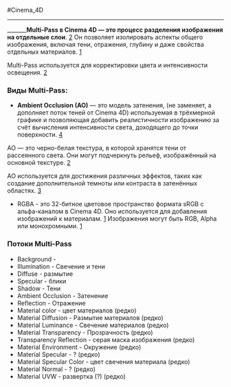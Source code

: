 #Cinema_4D 
_______
_______**Multi-Pass в Cinema 4D — это процесс разделения изображения на отдельные слои**. [2](https://www.jigsawcad.com/How-to-render-pass-in-cinema-4d.html) Он позволяет изолировать аспекты общего изображения, включая тени, отражения, глубину и даже свойства отдельных материалов. [1](https://www.schoolofmotion.com/blog/export-multiple-passes-in-cinema-4d)

Multi-Pass используется для корректировки цвета и интенсивности освещения. [2](https://www.jigsawcad.com/How-to-render-pass-in-cinema-4d.html)

### Виды Multi-Pass:
- **Ambient Occlusion (AO)** — это модель затенения, (не заменяет, а дополняет поток теней от Cinema 4D) используемая в трёхмерной графике и позволяющая добавить реалистичности изображению за счёт вычисления интенсивности света, доходящего до точки поверхности. [4](https://otvet.mail.ru/question/222252756)

AO — это черно-белая текстура, в которой хранятся тени от рассеянного света. Они могут подчеркнуть рельеф, изображённый на основной текстуре. [2](https://3dclub.com/blog/kak-ispolzovat-karty-ao)

AO используется для достижения различных эффектов, таких как создание дополнительной темноты или контраста в затенённых областях. [3](https://help.maxon.net/c4d/s26/en-us/Content/_REDSHIFT_/html/Ambient%2BOcclusion.html)


- RGBA - это 32-битное цветовое пространство формата sRGB с альфа-каналом в Cinema 4D. Оно используется для добавления изображений к материалам. [1](https://docs.otoy.com/cinema4d/ImageTexture.html)
Изображения могут быть RGB, Alpha или монохромными. [1](https://docs.otoy.com/cinema4d/ImageTexture.html)

### Потоки Multi-Pass
- Background - 
- Illumination - Свечение и тени
- Diffuse - размытие
- Specular - блики
- Shadow - Тени
- Ambient Occlusion - Затенение
- Reflection - Отражение
-  Material color - цвет материалов (редко)
- Material Diffusion - Размытие материалов (редко)
- Material Luminance - Свечение материалов (редко)
- Material Transparency - Прозрачность (редко)
- Transparency Reflection - серая маска изображения (редко)
- Material Environment - Окружение (редко)
- Material Specular - ? (редко)
- Material Specular Color - цвет свечения материала (редко)
- Material Normal - ? (редко)
- Material UVW - развертка (?) (редко)